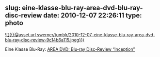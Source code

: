 slug: eine-klasse-blu-ray-area-dvd-blu-ray-disc-review
date: 2010-12-07 22:26:11
type: photo
---

[![]({{@asset.url swerner/tumblr/2010-12-07-eine-klasse-blu-ray-area-dvd-blu-ray-disc-review-9c14b6a115.jpeg}})](http://www.areadvd.de/blu-ray_disc-reviews/2010/Inception_BD.shtml)

Eine Klasse Blu-Ray: [AREA DVD: Blu-ray Disc-Review “Inception”](http://www.areadvd.de/blu-ray_disc-reviews/2010/Inception_BD.shtml)
